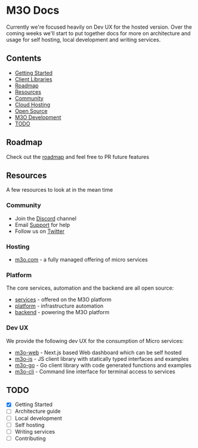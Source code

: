# M3O Docs

Currently we're focused heavily on Dev UX for the hosted version. Over the coming weeks we'll start to put 
together docs for more on architecture and usage for self hosting, local development and writing services.

## Contents

- [Getting Started](getting-started.md)
- [Client Libraries](client.md)
- [Roadmap](#roadmap)
- [Resources](#resources)
- [Community](#community)
- [Cloud Hosting](#cloud-hosting)
- [Open Source](#open-source)
- [M3O Development](#m3o-development)
- [TODO](#todo)

## Roadmap

Check out the [roadmap](ROADMAP.md) and feel free to PR future features

## Resources

A few resources to look at in the mean time

### Community

- Join the [Discord](https://discord.gg/TBR9bRjd6Z) channel
- Email [Support](mailto:support@m3o.com) for help
- Follow us on [Twitter](https://twitter.com/m3oservices)

### Hosting

- [m3o.com](https://m3o.com) - a fully managed offering of micro services

### Platform

The core services, automation and the backend are all open source:

- [services](services) - offered on the M3O platform
- [platform](https://github.com/m3o/platform) - infrastructure automation
- [backend](https://github.com/m3o/backend) - powering the M3O platform

### Dev UX

We provide the following dev UX for the consumption of Micro services:

- [m3o-web](https://github.com/m3o/m3o-web) - Next.js based Web dashboard which can be self hosted
- [m3o-js](https://github.com/m3o/m3o-js) - JS client library with statically typed interfaces and examples
- [m3o-go](https://github.com/m3o/m3o-go) - Go client library with code generated functions and examples
- [m3o-cli](https://github.com/m3o/m3o-cli) - Command line interface for terminal access to services

## TODO

- [x] Getting Started
- [ ] Architecture guide
- [ ] Local development
- [ ] Self hosting 
- [ ] Writing services
- [ ] Contributing

